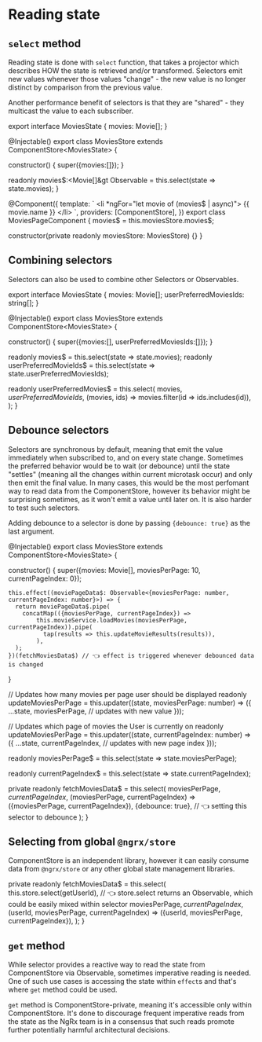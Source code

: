 # Reading state

## `select` method

Reading state is done with `select` function, that takes a projector which describes HOW the state is retrieved and/or transformed.
Selectors emit new values whenever those values "change" - the new value is no longer distinct by comparison from the previous value.

Another performance benefit of selectors is that they are "shared" - they multicast the value to each subscriber.

<code-example header="movies.store.ts">
export interface MoviesState {
  movies: Movie[];
}

@Injectable()
export class MoviesStore extends ComponentStore&lt;MoviesState&gt; {
  
  constructor() {
    super({movies:[]});
  }

  readonly movies$:&lt;Movie[]&gt Observable = this.select(state => state.movies);
}
</code-example>

<code-example header="movies-page.component.ts">
@Component({
  template: `
    &lt;li *ngFor="let movie of (movies$ | async)"&gt;
      {{ movie.name }}
    &lt;/li&gt;
  `,
  providers: [ComponentStore],
})
export class MoviesPageComponent {
  movies$ = this.moviesStore.movies$;

  constructor(private readonly moviesStore: MoviesStore) {}
}
</code-example>

## Combining selectors

Selectors can also be used to combine other Selectors or Observables.

<code-example header="movies.store.ts">
export interface MoviesState {
  movies: Movie[];
  userPreferredMoviesIds: string[];
}

@Injectable()
export class MoviesStore extends ComponentStore&lt;MoviesState&gt; {
  
  constructor() {
    super({movies:[], userPreferredMoviesIds:[]});
  }

  readonly movies$ = this.select(state => state.movies);
  readonly userPreferredMovieIds$ = this.select(state => state.userPreferredMoviesIds);

  readonly userPreferredMovies$ = this.select(
    movies$,
    userPreferredMovieIds$,
    (movies, ids) => movies.filter(id => ids.includes(id)),
  );
}
</code-example>

## Debounce selectors

Selectors are synchronous by default, meaning that emit the value immediately when subscribed to, and on every state change.
Sometimes the preferred behavior would be to wait (or debounce) until the state "settles" (meaning all the changes within current microtask occur)
and only then emit the final value.
In many cases, this would be the most perfomant way to read data from the ComponentStore, however its behavior might be surprising sometimes, as it won't emit a value until later on.
It is also harder to test such selectors.

Adding debounce to a selector is done by passing `{debounce: true}` as the last argument.

<code-example header="movies.store.ts">
@Injectable()
export class MoviesStore extends ComponentStore&lt;MoviesState&gt; {
  
  constructor() {
    super({movies: Movie[], moviesPerPage: 10, currentPageIndex: 0});

    this.effect((moviePageData$: Observable<{moviesPerPage: number, currentPageIndex: number}>) => {
      return moviePageData$.pipe(
        concatMap(({moviesPerPage, currentPageIndex}) => 
            this.movieService.loadMovies(moviesPerPage, currentPageIndex)).pipe(
              tap(results => this.updateMovieResults(results)),
            ),
      );
    })(fetchMoviesData$) // 👈 effect is triggered whenever debounced data is changed
  }

  // Updates how many movies per page user should be displayed
  readonly updateMoviesPerPage = this.updater((state, moviesPerPage: number) => ({
    ...state,
    moviesPerPage, // updates with new value
  }));

  // Updates which page of movies the User is currently on
  readonly updateMoviesPerPage = this.updater((state, currentPageIndex: number) => ({
    ...state,
    currentPageIndex, // updates with new page index
  }));

  readonly moviesPerPage$ = this.select(state => state.moviesPerPage);

  readonly currentPageIndex$ = this.select(state => state.currentPageIndex);

  private readonly fetchMoviesData$ = this.select(
    moviesPerPage$,
    currentPageIndex$,
    (moviesPerPage, currentPageIndex) => ({moviesPerPage, currentPageIndex}),
    {debounce: true}, // 👈 setting this selector to debounce
    );
}
</code-example>


## Selecting from global `@ngrx/store`

ComponentStore is an independent library, however it can easily consume data from `@ngrx/store` or any other global state management libraries.

<code-example header="movies.store.ts">

  private readonly fetchMoviesData$ = this.select(
    this.store.select(getUserId), // 👈 store.select returns an Observable, which could be easily mixed within selector
    moviesPerPage$,
    currentPageIndex$,
    (userId, moviesPerPage, currentPageIndex) => ({userId, moviesPerPage, currentPageIndex}),
    );
}
</code-example>

## `get` method

While selector provides a reactive way to read the state from ComponentStore via Observable, sometimes imperative reading is needed.
One of such use cases is accessing the state within `effect`s and that's where `get` method could be used.

`get` method is ComponentStore-private, meaning it's accessible only within ComponentStore. It's done to discourage frequent imperative reads 
from the state as the NgRx team is in a consensus that such reads promote further potentially harmful architectural decisions.
